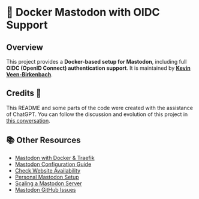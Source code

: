 # 🚀 Docker Mastodon with OIDC Support

## Overview
This project provides a **Docker-based setup for Mastodon**, including full **OIDC (OpenID Connect) authentication support**. It is maintained by **[Kevin Veen-Birkenbach](https://www.veen.world)**.

## Credits 📝

This README and some parts of the code were created with the assistance of ChatGPT. You can follow the discussion and evolution of this project in [this conversation](https://chatgpt.com/c/67a4e19b-3884-800f-9d45-621dda2a6572).

## 📚 Other Resources
- [Mastodon with Docker & Traefik](https://goneuland.de/mastodon-mit-docker-und-traefik-installieren/)
- [Mastodon Configuration Guide](https://gist.github.com/TrillCyborg/84939cd4013ace9960031b803a0590c4)
- [Check Website Availability](https://www.2daygeek.com/linux-command-check-website-is-up-down-alive/)
- [Personal Mastodon Setup](https://vitobotta.com/2022/11/07/setting-up-a-personal-mastodon-instance/)
- [Scaling a Mastodon Server](https://www.digitalocean.com/community/tutorials/how-to-scale-your-mastodon-server)
- [Mastodon GitHub Issues](https://github.com/mastodon/mastodon/issues/7958)




